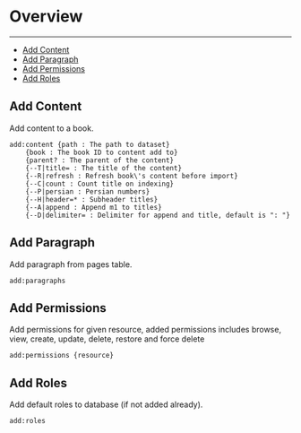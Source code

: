 # Overview

---

- [Add Content](#add-content)
- [Add Paragraph](#add-paragraph)
- [Add Permissions](#add-permissions)
- [Add Roles](#add-roles)

<a name="add-content"></a>
## Add Content

Add content to a book.

```
add:content {path : The path to dataset}
    {book : The book ID to content add to}
    {parent? : The parent of the content}
    {--T|title= : The title of the content}
    {--R|refresh : Refresh book\'s content before import}
    {--C|count : Count title on indexing}
    {--P|persian : Persian numbers}
    {--H|header=* : Subheader titles}
    {--A|append : Append m1 to titles}
    {--D|delimiter= : Delimiter for append and title, default is ": "}
```

<a name="add-paragraph"></a>
## Add Paragraph

Add paragraph from pages table.

```
add:paragraphs
```

<a name="add-permission"></a>
## Add Permissions

Add permissions for given resource, added permissions includes browse, view, create, update, delete, restore and force delete

```
add:permissions {resource}
```

<a name="add-roles"></a>
## Add Roles

Add default roles to database (if not added already).

```
add:roles
```
